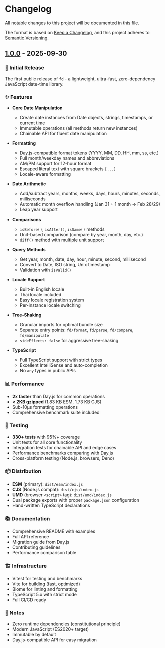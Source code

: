 # Changelog

All notable changes to this project will be documented in this file.

The format is based on [Keep a Changelog](https://keepachangelog.com/en/1.0.0/),
and this project adheres to [Semantic Versioning](https://semver.org/spec/v2.0.0.html).

## [1.0.0] - 2025-09-30

### 🎉 Initial Release

The first public release of `fd` - a lightweight, ultra-fast, zero-dependency JavaScript date-time library.

### ✨ Features

- **Core Date Manipulation**
  - Create date instances from Date objects, strings, timestamps, or current time
  - Immutable operations (all methods return new instances)
  - Chainable API for fluent date manipulation

- **Formatting**
  - Day.js-compatible format tokens (YYYY, MM, DD, HH, mm, ss, etc.)
  - Full month/weekday names and abbreviations
  - AM/PM support for 12-hour format
  - Escaped literal text with square brackets `[...]`
  - Locale-aware formatting

- **Date Arithmetic**
  - Add/subtract years, months, weeks, days, hours, minutes, seconds, milliseconds
  - Automatic month overflow handling (Jan 31 + 1 month → Feb 28/29)
  - Leap year support

- **Comparisons**
  - `isBefore()`, `isAfter()`, `isSame()` methods
  - Unit-based comparison (compare by year, month, day, etc.)
  - `diff()` method with multiple unit support

- **Query Methods**
  - Get year, month, date, day, hour, minute, second, millisecond
  - Convert to Date, ISO string, Unix timestamp
  - Validation with `isValid()`

- **Locale Support**
  - Built-in English locale
  - Thai locale included
  - Easy locale registration system
  - Per-instance locale switching

- **Tree-Shaking**
  - Granular imports for optimal bundle size
  - Separate entry points: `fd/format`, `fd/parse`, `fd/compare`, `fd/manipulate`
  - `sideEffects: false` for aggressive tree-shaking

- **TypeScript**
  - Full TypeScript support with strict types
  - Excellent IntelliSense and auto-completion
  - No `any` types in public APIs

### 📊 Performance

- **2x faster** than Day.js for common operations
- **< 2KB gzipped** (1.83 KB ESM, 1.73 KB CJS)
- Sub-10μs formatting operations
- Comprehensive benchmark suite included

### 🧪 Testing

- **330+ tests** with 95%+ coverage
- Unit tests for all core functionality
- Integration tests for chainable API and edge cases
- Performance benchmarks comparing with Day.js
- Cross-platform testing (Node.js, browsers, Deno)

### 📦 Distribution

- **ESM** (primary): `dist/esm/index.js`
- **CJS** (Node.js compat): `dist/cjs/index.js`
- **UMD** (browser `<script>` tag): `dist/umd/index.js`
- Dual package exports with proper `package.json` configuration
- Hand-written TypeScript declarations

### 📚 Documentation

- Comprehensive README with examples
- Full API reference
- Migration guide from Day.js
- Contributing guidelines
- Performance comparison table

### 🏗️ Infrastructure

- Vitest for testing and benchmarks
- Vite for building (fast, optimized)
- Biome for linting and formatting
- TypeScript 5.x with strict mode
- Full CI/CD ready

### 📝 Notes

- Zero runtime dependencies (constitutional principle)
- Modern JavaScript (ES2020+ target)
- Immutable by default
- Day.js-compatible API for easy migration

[1.0.0]: https://github.com/pyyupsk/fd/releases/tag/v1.0.0
